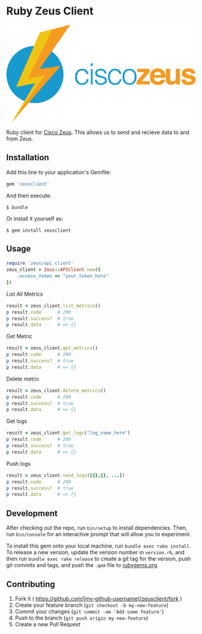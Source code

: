 # Ruby Zeus Client

![Alt text](/icons/zeus-logo.png?raw=true "Zeus Logo")

Ruby client for [Cisco Zeus](http://www.ciscozeus.io/). This allows us to send and recieve data to and from Zeus.

## Installation

Add this line to your application's Gemfile:

```ruby
gem 'zeusclient'
```

And then execute:

    $ bundle

Or install it yourself as:

    $ gem install zeusclient

## Usage

```ruby
require 'zeus/api_client'
zeus_client = Zeus::APIClient.new({
    :access_token => "your_token_here"
})
```

List All Metrics
```ruby
result = zeus_client.list_metrics()
p result.code      # 200
p result.success?  # true
p result.data      # => {}
```

Get Metric
```ruby
result = zeus_client.get_metrics()
p result.code      # 200
p result.success?  # true
p result.data      # => {}
```

Delete metric
```ruby
result = zeus_client.delete_metrics()
p result.code      # 200
p result.success?  # true
p result.data      # => {}
```

Get logs
```ruby
result = zeus_client.get_logs("log_name_here")
p result.code      # 200
p result.success?  # true
p result.data      # => {}
```

Push logs
```ruby
result = zeus_client.send_logs([{},{}, ...])
p result.code      # 200
p result.success?  # true
p result.data      # => {}
```

## Development

After checking out the repo, run `bin/setup` to install dependencies. Then, run `bin/console` for an interactive prompt that will allow you to experiment.

To install this gem onto your local machine, run `bundle exec rake install`. To release a new version, update the version number in `version.rb`, and then run `bundle exec rake release` to create a git tag for the version, push git commits and tags, and push the `.gem` file to [rubygems.org](https://rubygems.org).

## Contributing

1. Fork it ( https://github.com/[my-github-username]/zeusclient/fork )
2. Create your feature branch (`git checkout -b my-new-feature`)
3. Commit your changes (`git commit -am 'Add some feature'`)
4. Push to the branch (`git push origin my-new-feature`)
5. Create a new Pull Request

